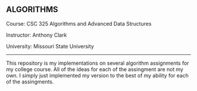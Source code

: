 ALGORITHMS
----------
Course: CSC 325 Algorithms and Advanced Data Structures

Instructor: Anthony Clark

University: Missouri State University

----------
This repository is my implementations on several algorithm assignments for my college course. All of the ideas for each of the assingment are not my own. I simply just implemented my version to the best of my ability for each of the assingments.